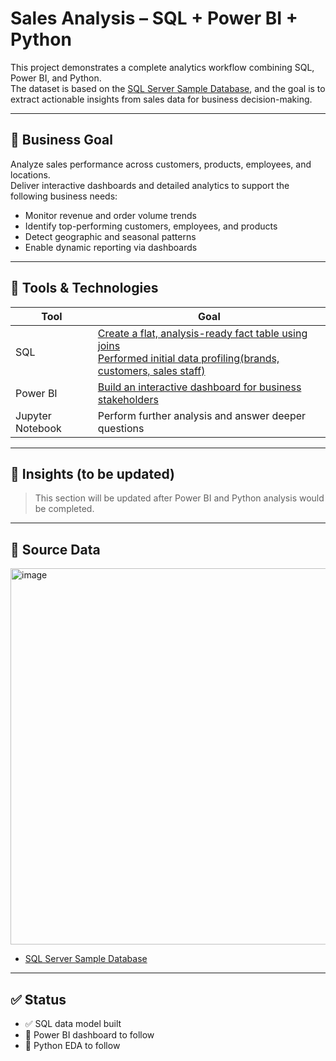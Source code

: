 # Sales Analysis – SQL + Power BI + Python

This project demonstrates a complete analytics workflow combining SQL, Power BI, and Python.  
The dataset is based on the [SQL Server Sample Database](https://www.sqlservertutorial.net/getting-started/sql-server-sample-database/), and the goal is to extract actionable insights from sales data for business decision-making.

---

## 🚀 Business Goal

Analyze sales performance across customers, products, employees, and locations.  
Deliver interactive dashboards and detailed analytics to support the following business needs:

- Monitor revenue and order volume trends  
- Identify top-performing customers, employees, and products  
- Detect geographic and seasonal patterns  
- Enable dynamic reporting via dashboards

---

## 🔧 Tools & Technologies

| Tool       | Goal                          |
|------------|----------------------------------|
| SQL       | [Create a flat, analysis-ready fact table using joins](https://github.com/Lunalykaya/Bike_Stores_Analytics/blob/main/Data_Mart_sales.sql)  <br> [Performed initial data profiling(brands, customers, sales staff)](https://github.com/Lunalykaya/Bike_Stores_Analytics/blob/main/data_profiling_report.sql)|
| Power BI   | [Build an interactive dashboard for business stakeholders](https://github.com/Lunalykaya/Bike_Stores_Analytics/blob/main/dashboard_bike_store.pbix)            |
| Jupyter Notebook    | Perform further analysis and answer deeper questions |

---

## 🧠 Insights (to be updated)

> This section will be updated after Power BI and Python analysis would be completed.

---

## 📎 Source Data
<img width="742" height="602" alt="image" src="https://github.com/user-attachments/assets/3dfe603f-5348-4eb5-a3c7-d7a26b9450b5" />

- [SQL Server Sample Database](https://www.sqlservertutorial.net/sql-server-sample-database/)

---

## ✅ Status

- ✅ SQL data model built  
- 🔲 Power BI dashboard to follow
- 🔲 Python EDA to follow



